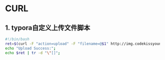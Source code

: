 # CURL

## 1. typora自定义上传文件脚本

```bash
#!/bin/bash
ret=$(curl -F "action=upload" -F "filename=@$1" http://img.codekissyoung.com/)
echo "Upload Success:";
echo $ret | tr -d "\"[]";
```

